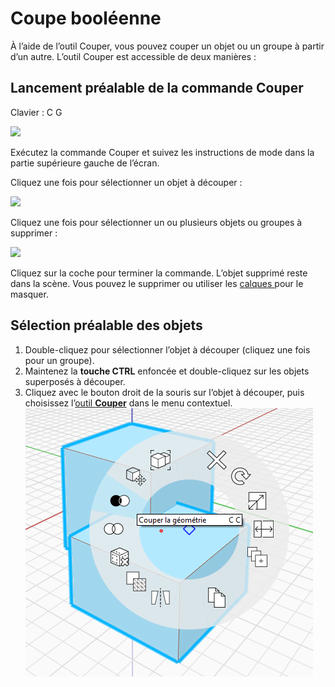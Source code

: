 # Coupe booléenne

À l’aide de l’outil Couper, vous pouvez couper un objet ou un groupe à partir d’un autre. L’outil Couper est accessible de deux manières :

## Lancement préalable de la commande Couper

Clavier : C G

![](../.gitbook/assets/cut\_tool.png)

Exécutez la commande Couper et suivez les instructions de mode dans la partie supérieure gauche de l’écran.

Cliquez une fois pour sélectionner un objet à découper :

![](../.gitbook/assets/boolean\_cut.png)

Cliquez une fois pour sélectionner un ou plusieurs objets ou groupes à supprimer :

![](../.gitbook/assets/boolean\_cut2.png)

Cliquez sur la coche pour terminer la commande. L’objet supprimé reste dans la scène. Vous pouvez le supprimer ou utiliser les [calques ](layers.md)pour le masquer.

## Sélection préalable des objets

1. Double-cliquez pour sélectionner l’objet à découper (cliquez une fois pour un groupe).
2. Maintenez la **touche CTRL** enfoncée et double-cliquez sur les objets superposés à découper.
3. Cliquez avec le bouton droit de la souris sur l’objet à découper, puis choisissez l’[outil **Couper**](https://github.com/FormIt3D/autodesk-formit-360-windows-help/tree/c377e7b8a3b8e43e684321d0b7de867608d317a3/tool-library/boolean-operations.md) dans le menu contextuel. ![](<../.gitbook/assets/cut tool.png>)
